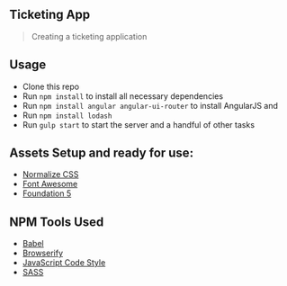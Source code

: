 ## Ticketing App

> Creating a ticketing application

## Usage

- Clone this repo
- Run `npm install` to install all necessary dependencies
- Run `npm install angular angular-ui-router` to install AngularJS and 
- Run `npm install lodash`
- Run `gulp start` to start the server and a handful of other tasks


## Assets Setup and ready for use:

- [Normalize CSS](https://necolas.github.io/normalize.css/)
- [Font Awesome](https://fortawesome.github.io/Font-Awesome/)
- [Foundation 5](http://foundation.zurb.com/)


## NPM Tools Used

- [Babel](https://babeljs.io/)
- [Browserify](http://browserify.org/)
- [JavaScript Code Style](http://jscs.info/)
- [SASS](http://sass-lang.com/)

